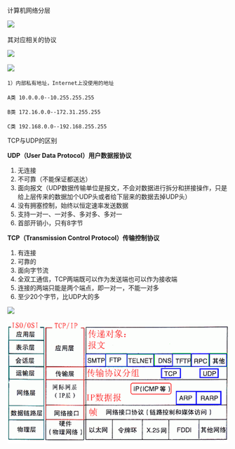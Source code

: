 计算机网络分层

![](https://pics0.baidu.com/feed/e850352ac65c1038eaa9562ba3cd7916b27e8962.jpeg?token=790a8b773b775d1b0eeefe483204241e&s=B1A35F304B77761F54E750550300C0FA)

其对应相关的协议

![](https://images2018.cnblogs.com/blog/1169376/201807/1169376-20180710111640278-854664480.png)

![](https://images2018.cnblogs.com/blog/1169376/201807/1169376-20180710150252263-1051710920.png)

```
1）内部私有地址，Internet上没使用的地址

A类 10.0.0.0--10.255.255.255

B类 172.16.0.0--172.31.255.255

C类 192.168.0.0--192.168.255.255
```

TCP与UDP的区别

**UDP（User Data Protocol）用户数据报协议**

1. 无连接
2. 不可靠（不能保证都送达）
3. 面向报文（UDP数据传输单位是报文，不会对数据进行拆分和拼接操作，只是给上层传来的数据加个UDP头或者给下层来的数据去掉UDP头）
4. 没有拥塞控制，始终以恒定速率发送数据
5. 支持一对一、一对多、多对多、多对一
6. 首部开销小，只有8字节

**TCP（Transmission Control Protocol）传输控制协议**

1. 有连接
2. 可靠的
3. 面向字节流
4. 全双工通信，TCP两端既可以作为发送端也可以作为接收端
5. 连接的两端只能是两个端点，即一对一，不能一对多
6. 至少20个字节，比UDP大的多

![](https://images2018.cnblogs.com/blog/1169376/201807/1169376-20180710160534586-668094040.png)

![1589230774207](../img/1589230774207.png)

